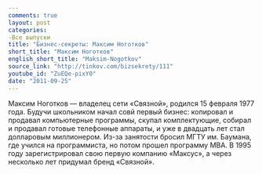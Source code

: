 ```yaml
---
comments: true
layout: post
categories:
-Все выпуски
title: "Бизнес-секреты: Максим Ноготков"
short_title: "Максим Ноготков"
english_short_title: "Maksim-Nogotkov"
source_link: "http://tinkov.com/bizsekrety/111"
youtube_id: "ZuEQe-pixY0"
date: "2011-09-25"
---
```

Максим Ноготков — владелец сети «Связной», родился 15 февраля 1977 года. Будучи школьником начал совй первый бизнес: копировал и продавал компьютерные программы, скупал комплектующие, собирал и продавал готовые телефонные аппараты, и уже в двадцать лет стал долларовым миллионером. Из-за занятости бросил МГТУ им. Баумана, где учился на программиста, но потом прошел программу MBA. В 1995 году зарегистрировал свою первую компанию «Максус», а через несколько лет придумал бренд «Связной».
